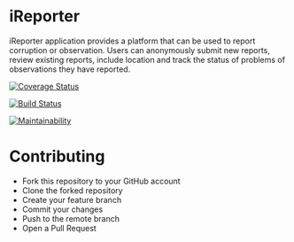# iReporter
iReporter application provides a platform that can be used to report corruption or observation. Users can anonymously submit new reports, review existing reports, include location and track the status of problems of observations they have reported.

[![Coverage Status](https://coveralls.io/repos/github/femitj/iReporter/badge.svg)](https://coveralls.io/github/femitj/iReporter)

[![Build Status](https://travis-ci.com/femitj/iReporter.svg?branch=develop)](https://travis-ci.com/femitj/iReporter)

[![Maintainability](https://api.codeclimate.com/v1/badges/1666d5e3576bbd745951/maintainability)](https://codeclimate.com/github/femitj/iReporter/maintainability)

# Contributing
* Fork this repository to your GitHub account
* Clone the forked repository
* Create your feature branch
* Commit your changes
* Push to the remote branch
* Open a Pull Request
